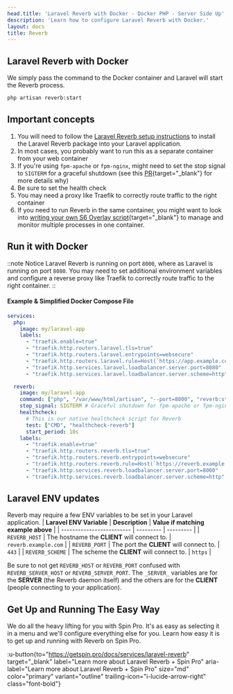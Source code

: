 ```yaml
---
head.title: 'Laravel Reverb with Docker - Docker PHP - Server Side Up'
description: 'Learn how to configure Laravel Reverb with Docker.'
layout: docs
title: Reverb
---
```


## Laravel Reverb with Docker
We simply pass the command to the Docker container and Laravel will start the Reverb process.

```sh
php artisan reverb:start
```

## Important concepts
1. You will need to follow the [Laravel Reverb setup instructions](https://laravel.com/docs/12.x/reverb) to install the Laravel Reverb package into your Laravel application.
1. In most cases, you probably want to run this as a separate container from your web container
1. If you're using `fpm-apache` or `fpm-nginx`, might need to set the stop signal to `SIGTERM` for a graceful shutdown (see this [PR](https://github.com/serversideup/docker-php/pull/437){target="_blank"} for more details why)
1. Be sure to set the health check
1. You may need a proxy like Traefik to correctly route traffic to the right container
1. If you need to run Reverb in the same container, you might want to look into [writing your own S6 Overlay script](/docs/guide/using-s6-overlay#customizing-the-initialization-process){target="_blank"} to manage and monitor multiple processes in one container.

## Run it with Docker
::note
Notice Laravel Reverb is running on port `8000`, where as Laravel is running on port `8080`. You may need to set additional environment variables and configure a reverse proxy like Traefik to correctly route traffic to the right container.
::

#### Example & Simplified Docker Compose File
```yaml [docker-compose.yml]
services:
  php:
    image: my/laravel-app
    labels:
      - "traefik.enable=true"
      - "traefik.http.routers.laravel.tls=true"
      - "traefik.http.routers.laravel.entrypoints=websecure"
      - "traefik.http.routers.laravel.rule=Host(`https://app.example.com`)"
      - "traefik.http.services.laravel.loadbalancer.server.port=8080"
      - "traefik.http.services.laravel.loadbalancer.server.scheme=http"

  reverb:
    image: my/laravel-app
    command: ["php", "/var/www/html/artisan", "--port=8000", "reverb:start"]
    stop_signal: SIGTERM # Graceful shutdown for fpm-apache or fpm-nginx
    healthcheck:
      # This is our native healthcheck script for Reverb
      test: ["CMD", "healthcheck-reverb"]
      start_period: 10s
    labels:
      - "traefik.enable=true"
      - "traefik.http.routers.reverb.tls=true"
      - "traefik.http.routers.reverb.entrypoints=websecure"
      - "traefik.http.routers.reverb.rule=Host(`https://reverb.example.com`)"
      - "traefik.http.services.reverb.loadbalancer.server.port=8000"
      - "traefik.http.services.reverb.loadbalancer.server.scheme=http"
```

## Laravel ENV updates
Reverb may require a few ENV variables to be set in your Laravel application.
| **Laravel ENV Variable** | **Description** | **Value if matching example above** |
| ------------------------- | --------- | --------- |
| `REVERB_HOST`             | The hostname the **CLIENT** will connect to. | `reverb.example.com` |
| `REVERB_PORT`             | The port the **CLIENT** will connect to. | `443` |
| `REVERB_SCHEME`             | The scheme the **CLIENT** will connect to. | `https` |

Be sure to not get `REVERB_HOST` or `REVERB_PORT` confused with `REVERB_SERVER_HOST` or `REVERB_SERVER_PORT`. The `_SERVER_` variables are for the **SERVER** (the Reverb daemon itself) and the others are for the **CLIENT** (people connecting to your application).

## Get Up and Running The Easy Way
We do all the heavy lifting for you with Spin Pro. It's as easy as selecting it in a menu and we'll configure everything else for you. Learn how easy it is to get up and running with Reverb on Spin Pro.

:u-button{to="https://getspin.pro/docs/services/laravel-reverb" target="_blank" label="Learn more about Laravel Reverb + Spin Pro" aria-label="Learn more about Laravel Reverb + Spin Pro" size="md" color="primary" variant="outline"  trailing-icon="i-lucide-arrow-right" class="font-bold"}